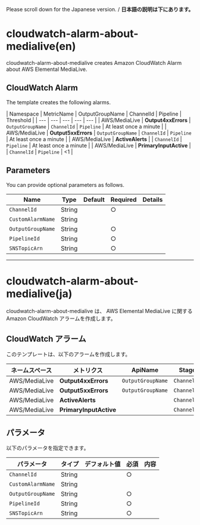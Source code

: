 Please scroll down for the Japanese version. / **日本語の説明は下にあります。**

# cloudwatch-alarm-about-medialive(en)

cloudwatch-alarm-about-medialive creates Amazon CloudWatch Alarm about AWS Elemental MediaLive.

## CloudWatch Alarm

The template creates the following alarms.

| Namespace | MetricName | OutputGroupName | ChannelId | Pipeline | Threshold |
| --- | --- | --- | --- | --- |
| AWS/MediaLive | **Output4xxErrors** | `OutputGroupName` | `ChannelId` | `Pipeline` | At least once a minute | 
| AWS/MediaLive | **Output5xxErrors** | `OutputGroupName` | `ChannelId` | `Pipeline` | At least once a minute |
| AWS/MediaLive | **ActiveAlerts** | | `ChannelId` | `Pipeline` | At least once a minute | 
| AWS/MediaLive | **PrimaryInputActive** | | `ChannelId` | `Pipeline` | <1 | 

## Parameters

You can provide optional parameters as follows.

| Name | Type | Default | Required | Details | 
| --- | --- | --- | --- | --- |
| `ChannelId` | String |  | ○ | |
| `CustomAlarmName` | String | | | |
| `OutputGroupName` | String |  | ○ | |
| `PipelineId` | String |  | ○ | |
| `SNSTopicArn` | String | | ○ | |

---------------------------------------

# cloudwatch-alarm-about-medialive(ja)

cloudwatch-alarm-about-medialive は、 AWS Elemental MediaLive に関する Amazon CloudWatch アラームを作成します。

## CloudWatch アラーム

このテンプレートは、以下のアラームを作成します。

| ネームスペース | メトリクス | ApiName | Stage | 閾値 |
| --- | --- | --- | --- | --- |
| AWS/MediaLive | **Output4xxErrors** | `OutputGroupName` | `ChannelId` | `Pipeline` | 1分間に1回以上 | 
| AWS/MediaLive | **Output5xxErrors** | `OutputGroupName` | `ChannelId` | `Pipeline` | 1分間に1回以上 |
| AWS/MediaLive | **ActiveAlerts** | | `ChannelId` | `Pipeline` | 1分間に1回以上 | 
| AWS/MediaLive | **PrimaryInputActive** | | `ChannelId` | `Pipeline` | <1 | 

## パラメータ

以下のパラメータを指定できます。

| パラメータ | タイプ | デフォルト値 | 必須 | 内容 | 
| --- | --- | --- | --- | --- |
| `ChannelId` | String |  | ○ | |
| `CustomAlarmName` | String | | | |
| `OutputGroupName` | String |  | ○ | |
| `PipelineId` | String |  | ○ | |
| `SNSTopicArn` | String | | ○ | |